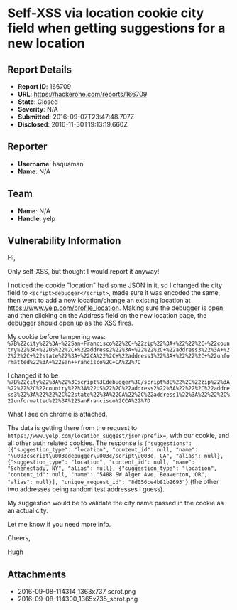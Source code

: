 # Self-XSS via location cookie city field when getting suggestions for a new location

## Report Details
- **Report ID**: 166709
- **URL**: https://hackerone.com/reports/166709
- **State**: Closed
- **Severity**: N/A
- **Submitted**: 2016-09-07T23:47:48.707Z
- **Disclosed**: 2016-11-30T19:13:19.660Z

## Reporter
- **Username**: haquaman
- **Name**: N/A

## Team
- **Name**: N/A
- **Handle**: yelp

## Vulnerability Information
Hi,

Only self-XSS, but thought I would report it anyway!

I noticed the cookie "location" had some JSON in it, so I changed the city field to `<script>debugger</script>`, made sure it was encoded the same, then went to add a new location/change an existing location at https://www.yelp.com/profile_location. Making sure the debugger is open, and then clicking on the Address field on the new location page, the debugger should open up as the XSS fires.

My cookie before tampering was: `%7B%22city%22%3A+%22San+Francisco%22%2C+%22zip%22%3A+%22%22%2C+%22country%22%3A+%22US%22%2C+%22address2%22%3A+%22%22%2C+%22address3%22%3A+%22%22%2C+%22state%22%3A+%22CA%22%2C+%22address1%22%3A+%22%22%2C+%22unformatted%22%3A+%22San+Francisco%2C+CA%22%7D`

I changed it to be `%7B%22city%22%3A%22%3Cscript%3Edebugger%3C/script%3E%22%2C%22zip%22%3A%22%22%2C%22country%22%3A%22US%22%2C%22address2%22%3A%22%22%2C%22address3%22%3A%22%22%2C%22state%22%3A%22CA%22%2C%22address1%22%3A%22%22%2C%22unformatted%22%3A%22SanFrancisco%2CCA%22%7D`

What I see on chrome is attached.

The data is getting there from the request to `https://www.yelp.com/location_suggest/json?prefix=`, with our cookie, and all other auth related cookies. The response is `{"suggestions": [{"suggestion_type": "location", "content_id": null, "name": "\u003cscript\u003edebugger\u003c/script\u003e, CA", "alias": null}, {"suggestion_type": "location", "content_id": null, "name": "Schenectady, NY", "alias": null}, {"suggestion_type": "location", "content_id": null, "name": "5488 SW Alger Ave, Beaverton, OR", "alias": null}], "unique_request_id": "8d056ce4b81b2693"}` (the other two addresses being random test addresses I guess).

My suggestion would be to validate the city name passed in the cookie as an actual city.

Let me know if you need more info.

Cheers,

Hugh

## Attachments
- 2016-09-08-114314_1363x737_scrot.png
- 2016-09-08-114300_1365x735_scrot.png
